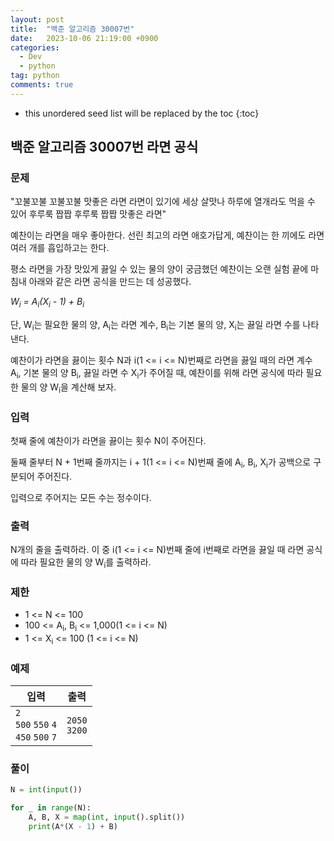 ```yaml
---
layout: post
title:  "백준 알고리즘 30007번"
date:   2023-10-06 21:19:00 +0900
categories: 
  - Dev
  - python
tag: python
comments: true
---
```


* this unordered seed list will be replaced by the toc
{:toc}

## 백준 알고리즘 30007번 라면 공식

### 문제

"꼬불꼬불 꼬불꼬불 맛좋은 라면 라면이 있기에 세상 살맛나 하루에 열개라도 먹을 수 있어 후루룩 짭짭 후루룩 짭짭 맛좋은 라면"

예찬이는 라면을 매우 좋아한다. 선린 최고의 라면 애호가답게, 예찬이는 한 끼에도 라면 여러 개를 흡입하고는 한다.

평소 라면을 가장 맛있게 끓일 수 있는 물의 양이 궁금했던 예찬이는 오랜 실험 끝에 마침내 아래와 같은 라면 공식을 만드는 데 성공했다.

*W<sub>i</sub> = A<sub>i</sub>(X<sub>i</sub> - 1) + B<sub>i</sub>*

단, W<sub>i</sub>는 필요한 물의 양, A<sub>i</sub>는 라면 계수, B<sub>i</sub>는 기본 물의 양, X<sub>i</sub>는 끓일 라면 수를 나타낸다.

예찬이가 라면을 끓이는 횟수 N과 i(1 <= i <= N)번째로 라면을 끓일 때의 라면 계수 A<sub>i</sub>, 기본 물의 양 B<sub>i</sub>, 끓일 라면 수 X<sub>i</sub>가 주어질 때, 예찬이를 위해 라면 공식에 따라 필요한 물의 양 W<sub>i</sub>을 계산해 보자.

### 입력

첫째 줄에 예찬이가 라면을 끓이는 횟수 N이 주어진다.

둘째 줄부터 N + 1번째 줄까지는 i + 1(1 <= i <= N)번째 줄에 A<sub>i</sub>, B<sub>i</sub>, X<sub>i</sub>가 공백으로 구분되어 주어진다.

입력으로 주어지는 모든 수는 정수이다.

### 출력

N개의 줄을 출력하라. 이 중 i(1 <= i <= N)번째 줄에 i번째로 라면을 끓일 때 라면 공식에 따라 필요한 물의 양 W<sub>i</sub>를 출력하라.

### 제한

- 1 <= N <= 100
- 100 <= A<sub>i</sub>, B<sub>i</sub> <= 1,000(1 <= i <= N)
- 1 <= X<sub>i</sub> <= 100 (1 <= i <= N)

### 예제

| 입력 | 출력 |
| --- | --- |
| `2` <br/> `500` `550` `4` <br/> `450` `500` `7` | `2050` <br/> `3200` |

### 풀이

```py
N = int(input())

for _ in range(N):
    A, B, X = map(int, input().split())
    print(A*(X - 1) + B)
```